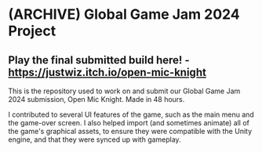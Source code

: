 # (ARCHIVE) Global Game Jam 2024 Project

## Play the final submitted build here! - https://justwiz.itch.io/open-mic-knight

This is the repository used to work on and submit our Global Game Jam 2024 submission, Open Mic Knight. Made in 48 hours.

I contributed to several UI features of the game, such as the main menu and the game-over screen. I also helped import (and sometimes animate) all of the game's graphical assets, to ensure they were compatible with the Unity engine, and that they were synced up with gameplay. 

